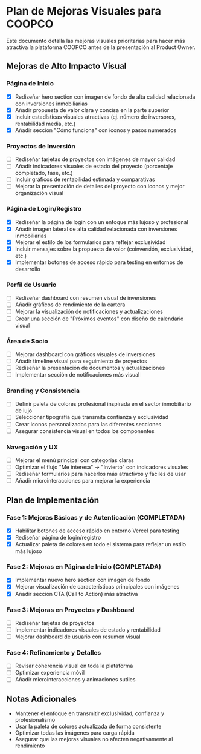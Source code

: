 # Plan de Mejoras Visuales para COOPCO

Este documento detalla las mejoras visuales prioritarias para hacer más atractiva la plataforma COOPCO antes de la presentación al Product Owner.

## Mejoras de Alto Impacto Visual

### Página de Inicio
- [x] Rediseñar hero section con imagen de fondo de alta calidad relacionada con inversiones inmobiliarias
- [x] Añadir propuesta de valor clara y concisa en la parte superior
- [x] Incluir estadísticas visuales atractivas (ej. número de inversores, rentabilidad media, etc.)
- [x] Añadir sección "Cómo funciona" con iconos y pasos numerados

### Proyectos de Inversión
- [ ] Rediseñar tarjetas de proyectos con imágenes de mayor calidad
- [ ] Añadir indicadores visuales de estado del proyecto (porcentaje completado, fase, etc.)
- [ ] Incluir gráficos de rentabilidad estimada y comparativas
- [ ] Mejorar la presentación de detalles del proyecto con iconos y mejor organización visual

### Página de Login/Registro
- [x] Rediseñar la página de login con un enfoque más lujoso y profesional
- [x] Añadir imagen lateral de alta calidad relacionada con inversiones inmobiliarias
- [x] Mejorar el estilo de los formularios para reflejar exclusividad
- [x] Incluir mensajes sobre la propuesta de valor (coinversión, exclusividad, etc.)
- [x] Implementar botones de acceso rápido para testing en entornos de desarrollo

### Perfil de Usuario
- [ ] Rediseñar dashboard con resumen visual de inversiones
- [ ] Añadir gráficos de rendimiento de la cartera
- [ ] Mejorar la visualización de notificaciones y actualizaciones
- [ ] Crear una sección de "Próximos eventos" con diseño de calendario visual

### Área de Socio
- [ ] Mejorar dashboard con gráficos visuales de inversiones
- [ ] Añadir timeline visual para seguimiento de proyectos
- [ ] Rediseñar la presentación de documentos y actualizaciones
- [ ] Implementar sección de notificaciones más visual

### Branding y Consistencia
- [ ] Definir paleta de colores profesional inspirada en el sector inmobiliario de lujo
- [ ] Seleccionar tipografía que transmita confianza y exclusividad
- [ ] Crear iconos personalizados para las diferentes secciones
- [ ] Asegurar consistencia visual en todos los componentes

### Navegación y UX
- [ ] Mejorar el menú principal con categorías claras
- [ ] Optimizar el flujo "Me interesa" → "Invierto" con indicadores visuales
- [ ] Rediseñar formularios para hacerlos más atractivos y fáciles de usar
- [ ] Añadir microinteracciones para mejorar la experiencia

## Plan de Implementación

### Fase 1: Mejoras Básicas y de Autenticación (COMPLETADA)
- [x] Habilitar botones de acceso rápido en entorno Vercel para testing
- [x] Rediseñar página de login/registro
- [x] Actualizar paleta de colores en todo el sistema para reflejar un estilo más lujoso

### Fase 2: Mejoras en Página de Inicio (COMPLETADA)
- [x] Implementar nuevo hero section con imagen de fondo
- [x] Mejorar visualización de características principales con imágenes
- [x] Añadir sección CTA (Call to Action) más atractiva

### Fase 3: Mejoras en Proyectos y Dashboard
- [ ] Rediseñar tarjetas de proyectos
- [ ] Implementar indicadores visuales de estado y rentabilidad
- [ ] Mejorar dashboard de usuario con resumen visual

### Fase 4: Refinamiento y Detalles
- [ ] Revisar coherencia visual en toda la plataforma
- [ ] Optimizar experiencia móvil
- [ ] Añadir microinteracciones y animaciones sutiles

## Notas Adicionales
- Mantener el enfoque en transmitir exclusividad, confianza y profesionalismo
- Usar la paleta de colores actualizada de forma consistente
- Optimizar todas las imágenes para carga rápida
- Asegurar que las mejoras visuales no afecten negativamente al rendimiento 